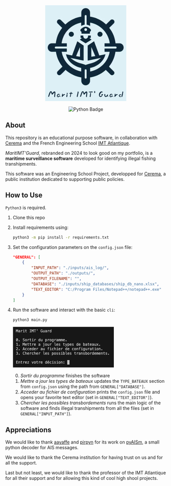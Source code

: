 <div align="center">
<img src=assets/MaritIMTGuard_logo.png height="300px" width="auto">
</div>

<div align="center">

![Python Badge](https://img.shields.io/badge/Python-3670A0?logo=python&logoColor=ffdd54&style=flat)

</div>

## About

This repository is an educational purpose software, in collaboration with [Cerema](https://www.cerema.fr/fr) and the French Engineering School [IMT Atlantique](https://www.imt-atlantique.fr/fr). 

_MaritIMT'Guard_, rebranded on 2024 to look good on my portfolio, is a **maritime surveillance software** developed for identifying illegal fishing transhipments. 

This software was an Engineering School Project, developped for [Cerema](https://www.cerema.fr/fr), a public institution dedicated to supporting public policies. 

## How to Use

`Python3` is required. 

1. Clone this repo
2. Install requirements using: 
    ```bash
    python3 -m pip install -r requirements.txt
    ```
3. Set the configuration parameters on the `config.json` file: 
    ```json
    "GENERAL": [
        {
            "INPUT_PATH": "./inputs/ais_log/",
            "OUTPUT_PATH": "./outputs/",
            "OUTPUT_FILENAME": "",
            "DATABASE": "./inputs/ship_databases/ship_db_nano.xlsx",
            "TEXT_EDITOR": "C:/Program Files/Notepad++/notepad++.exe"
        }
    ]
    ```
4. Run the software and interact with the basic `cli`: 
    ```bash
    python3 main.py
    ```
    ![menu_screenshot](assets/menu_screenshot.png)
    
    0. _Sortir du programme_ finishes the software
    1. _Mettre a jour les types de bateaux_ updates the `TYPE_BATEAUX` section from  `config.json` using the path from `GENERAL["DATABASE"]`. 
    2. _Acceder au fichier de configuration_ prints the `config.json` file and opens your favorite text editor (set in `GENERAL["TEXT_EDITOR"]`). 
    3. _Chercher les possibles transbordements_ runs the main logic of the software and finds illegal transhipments from all the files (set in `GENERAL["INPUT_PATH"]`). 

## Appreciations

We would like to thank [aayaffe](https://github.com/aayaffe) and [pirpyn](https://github.com/pirpyn) for its work on [pyAISm](https://github.com/pirpyn/pyAISm), a small python decoder for AIS messages. 

We would like to thank the Cerema institution for having trust on us and for all the support. 

Last but not least, we would like to thank the professor of the IMT Atlantique for all their support and for allowing this kind of cool high shool projects. 